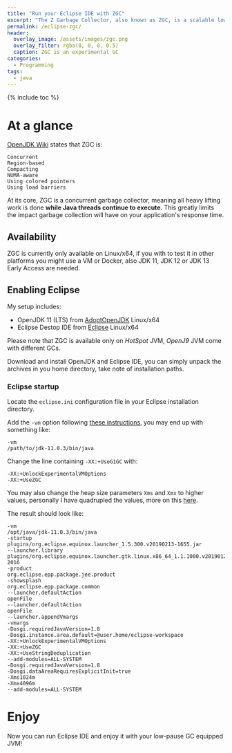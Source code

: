 ```yaml
---
title: "Run your Eclipse IDE with ZGC"
excerpt: "The Z Garbage Collector, also known as ZGC, is a scalable low latency garbage collector that can improve responsiveness of you Java based IDE"
permalink: /eclipse-zgc/
header:
  overlay_image: /assets/images/zgc.png
  overlay_filter: rgba(0, 0, 0, 0.5)
  caption: ZGC is an experimental GC
categories:
  - Programming
tags:
  - java
---
```


{% include toc %}

# At a glance

[OpenJDK Wiki](https://wiki.openjdk.java.net/display/zgc/Main) states that ZGC is:

    Concurrent
    Region-based
    Compacting
    NUMA-aware
    Using colored pointers
    Using load barriers

At its core, ZGC is a concurrent garbage collector, meaning all heavy lifting work is done **while Java threads continue to execute**. This greatly limits the impact garbage collection will have on your application's response time.

## Availability

ZGC is currently only available on Linux/x64, if you with to test it in other platforms you might use a VM or Docker, also JDK 11, JDK 12 or JDK 13 Early Access are needed.

## Enabling Eclipse

My setup includes:

* OpenJDK 11 (LTS) from [AdoptOpenJDK](https://adoptopenjdk.net/releases.html?variant=openjdk11&jvmVariant=hotspot) Linux/x64
* Eclipse Destop IDE from [Eclipse](https://www.eclipse.org/downloads/packages/) Linux/x64

Please note that ZGC is available only on _HotSpot_ JVM, _OpenJ9_ JVM come with different GCs.

Download and install OpenJDK and Eclipse IDE, you can simply unpack the archives in you home directory, take note of installation paths.

### Eclipse startup

Locate the `eclipse.ini` configuration file in your Eclipse installation directory.

Add the `-vm` option following [these instructions](https://wiki.eclipse.org/Eclipse.ini#Specifying_the_JVM), you may end up with something like:

```text
-vm
/path/to/jdk-11.0.3/bin/java
```

Change the line containing `-XX:+UseG1GC` with:

```text
-XX:+UnlockExperimentalVMOptions
-XX:+UseZGC
```

You may also change the heap size parameters `Xms` and `Xmx` to higher values, personally I have quadrupled the values, more on this [here](https://wiki.openjdk.java.net/display/zgc/Main#Main-SettingHeapSize).

The result should look like:

```text
-vm
/opt/java/jdk-11.0.3/bin/java
-startup
plugins/org.eclipse.equinox.launcher_1.5.300.v20190213-1655.jar
--launcher.library
plugins/org.eclipse.equinox.launcher.gtk.linux.x86_64_1.1.1000.v20190125-2016
-product
org.eclipse.epp.package.jee.product
-showsplash
org.eclipse.epp.package.common
--launcher.defaultAction
openFile
--launcher.defaultAction
openFile
--launcher.appendVmargs
-vmargs
-Dosgi.requiredJavaVersion=1.8
-Dosgi.instance.area.default=@user.home/eclipse-workspace
-XX:+UnlockExperimentalVMOptions
-XX:+UseZGC
-XX:+UseStringDeduplication
--add-modules=ALL-SYSTEM
-Dosgi.requiredJavaVersion=1.8
-Dosgi.dataAreaRequiresExplicitInit=true
-Xms1024m
-Xmx4096m
--add-modules=ALL-SYSTEM
```

# Enjoy

Now you can run Eclipse IDE and enjoy it with your low-pause GC equipped JVM!